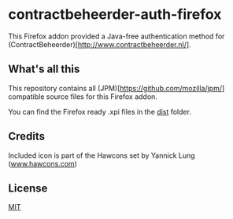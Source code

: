 # contractbeheerder-auth-firefox
This Firefox addon provided a Java-free authentication method for (ContractBeheerder)[http://www.contractbeheerder.nl/].

## What's all this
This repository contains all (JPM)[https://github.com/mozilla/jpm/] compatible source files for this Firefox addon.

You can find the Firefox ready .xpi files in the [dist](dist) folder.

## Credits
Included icon is part of the Hawcons set by Yannick Lung (www.hawcons.com)

## License
[MIT](LICENSE)
